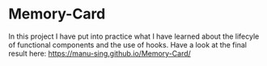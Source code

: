 # Memory-Card

In this project I have put into practice what I have learned about the lifecyle of functional components and the use of hooks. Have a look at the final result here:
https://manu-sing.github.io/Memory-Card/